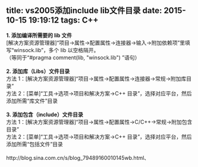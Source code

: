 title: vs2005添加include lib文件目录
date: 2015-10-15 19:19:12
tags: C++
---
<body>
<a name="1987"/>

<div>
<div style="word-wrap: break-word; -webkit-nbsp-mode: space; -webkit-line-break: after-white-space;"><b>1. 添加编译所需要的 lib 文件</b><br/>
[解决方案资源管理器]“项目-&gt;属性-&gt;配置属性-&gt;连接器-&gt;输入-&gt;附加依赖项”里填写“winsock.lib”，多个 lib 以空格隔开。<br/>
（等同于“#pragma comment(lib, &quot;winsock.lib&quot;) ”语句）
<div><br/><b>2. 添加库（Libs）文件目录</b><br/>
方法 1：[解决方案资源管理器]“项目-&gt;属性-&gt;配置属性-&gt;连接器-&gt;常规-&gt;附加库目录”<br/>
方法 2：[菜单]“工具-&gt;选项-&gt;项目和解决方案-&gt;C++ 目录”，选择对应平台，然后添加所需“库文件”目录</div><div><br/><b>3. 添加包含（include）文件目录</b><br/>
方法 1：[解决方案资源管理器]“项目-&gt;属性-&gt;配置属性-&gt;C/C++-&gt;常规-&gt;附加包含目录”<br/>
方法 2：[菜单]“工具-&gt;选项-&gt;项目和解决方案-&gt;C++ 目录”，选择对应平台，然后添加所需“包括文件”目录</div><div><br/></div><div>http://blog.sina.com.cn/s/blog_79489160010145wb.html、</div></div>
</div></body>